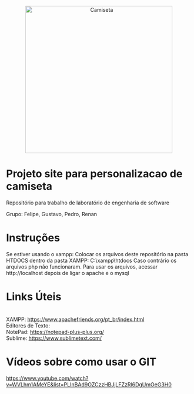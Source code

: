 <p align="center">
  <a href="https://cakephp.org/" target="_blank" >
    <img alt="Camiseta" src="https://img.clasf.com.br/2016/05/30/Kit-Com-3-Camisetas-Personalizadas-Festa-Infantil-E-Criana-20160530233949.jpg" width="400" />
  </a>
</p>

# Projeto site para personalizacao de camiseta

Repositório para trabalho de laboratório de engenharia de software

Grupo: Felipe, Gustavo, Pedro, Renan

# Instruções

Se estiver usando o xampp: Colocar os arquivos deste repositório na pasta HTDOCS dentro da pasta XAMPP: C:\xampp\htdocs
Caso contrário os arquivos php não funcionaram.
Para usar os arquivos, acessar http://localhost depois de ligar o apache e o mysql

# Links Úteis

<br>XAMPP: https://www.apachefriends.org/pt_br/index.html
<br>Editores de Texto: 
<br>NotePad: https://notepad-plus-plus.org/
<br>Sublime: https://www.sublimetext.com/

# Vídeos sobre como usar o GIT

https://www.youtube.com/watch?v=WVLhm1AMeYE&list=PLInBAd9OZCzzHBJjLFZzRl6DgUmOeG3H0


